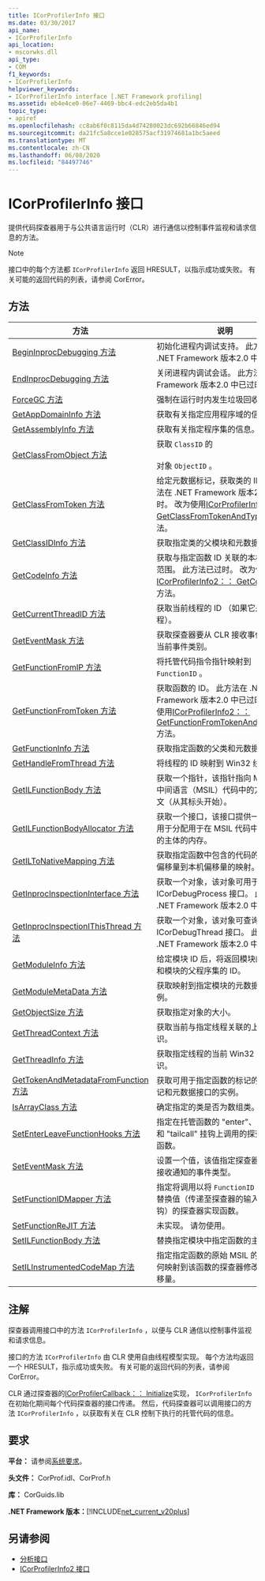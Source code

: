```yaml
---
title: ICorProfilerInfo 接口
ms.date: 03/30/2017
api_name:
- ICorProfilerInfo
api_location:
- mscorwks.dll
api_type:
- COM
f1_keywords:
- ICorProfilerInfo
helpviewer_keywords:
- ICorProfilerInfo interface [.NET Framework profiling]
ms.assetid: eb4e4ce0-06e7-4469-bbc4-edc2eb5da4b1
topic_type:
- apiref
ms.openlocfilehash: cc8ab6f0c8115da4d74280023dc692b66846ed94
ms.sourcegitcommit: da21fc5a8cce1e028575acf31974681a1bc5aeed
ms.translationtype: MT
ms.contentlocale: zh-CN
ms.lasthandoff: 06/08/2020
ms.locfileid: "84497746"
---
```

# <a name="icorprofilerinfo-interface"></a>ICorProfilerInfo 接口
提供代码探查器用于与公共语言运行时（CLR）进行通信以控制事件监视和请求信息的方法。  
  
> [!NOTE]
> 接口中的每个方法都 `ICorProfilerInfo` 返回 HRESULT，以指示成功或失败。 有关可能的返回代码的列表，请参阅 CorError。  
  
## <a name="methods"></a>方法  
  
|方法|说明|  
|------------|-----------------|  
|[BeginInprocDebugging 方法](icorprofilerinfo-begininprocdebugging-method.md)|初始化进程内调试支持。 此方法在 .NET Framework 版本2.0 中已过时。|  
|[EndInprocDebugging 方法](icorprofilerinfo-endinprocdebugging-method.md)|关闭进程内调试会话。 此方法在 .NET Framework 版本2.0 中已过时。|  
|[ForceGC 方法](icorprofilerinfo-forcegc-method.md)|强制在运行时内发生垃圾回收。|  
|[GetAppDomainInfo 方法](icorprofilerinfo-getappdomaininfo-method.md)|获取有关指定应用程序域的信息。|  
|[GetAssemblyInfo 方法](icorprofilerinfo-getassemblyinfo-method.md)|获取有关指定程序集的信息。|  
|[GetClassFromObject 方法](icorprofilerinfo-getclassfromobject-method.md)|获取 `ClassID` 的<br /><br /> 对象 `ObjectID` 。|  
|[GetClassFromToken 方法](icorprofilerinfo-getclassfromtoken-method.md)|给定元数据标记，获取类的 ID。 此方法在 .NET Framework 版本2.0 中已过时。 改为使用[ICorProfilerInfo2：： GetClassFromTokenAndTypeArgs](icorprofilerinfo2-getclassfromtokenandtypeargs-method.md)方法。|  
|[GetClassIDInfo 方法](icorprofilerinfo-getclassidinfo-method.md)|获取指定类的父模块和元数据标记。|  
|[GetCodeInfo 方法](icorprofilerinfo-getcodeinfo-method.md)|获取与指定函数 ID 关联的本机代码的范围。 此方法已过时。 改为使用[ICorProfilerInfo2：： GetCodeInfo2](icorprofilerinfo2-getcodeinfo2-method.md)方法。|  
|[GetCurrentThreadID 方法](icorprofilerinfo-getcurrentthreadid-method.md)|获取当前线程的 ID （如果它是托管线程）。|  
|[GetEventMask 方法](icorprofilerinfo-geteventmask-method.md)|获取探查器要从 CLR 接收事件通知的当前事件类别。|  
|[GetFunctionFromIP 方法](icorprofilerinfo-getfunctionfromip-method.md)|将托管代码指令指针映射到 `FunctionID` 。|  
|[GetFunctionFromToken 方法](icorprofilerinfo-getfunctionfromtoken-method.md)|获取函数的 ID。 此方法在 .NET Framework 版本2.0 中已过时。 改为使用[ICorProfilerInfo2：： GetFunctionFromTokenAndTypeArgs](icorprofilerinfo2-getfunctionfromtokenandtypeargs-method.md)方法。|  
|[GetFunctionInfo 方法](icorprofilerinfo-getfunctioninfo-method.md)|获取指定函数的父类和元数据标记。|  
|[GetHandleFromThread 方法](icorprofilerinfo-gethandlefromthread-method.md)|将线程的 ID 映射到 Win32 线程句柄。|  
|[GetILFunctionBody 方法](icorprofilerinfo-getilfunctionbody-method.md)|获取一个指针，该指针指向 Microsoft 中间语言（MSIL）代码中的方法的正文（从其标头开始）。|  
|[GetILFunctionBodyAllocator 方法](icorprofilerinfo-getilfunctionbodyallocator-method.md)|获取一个接口，该接口提供一个方法，用于分配用于在 MSIL 代码中交换方法的主体的内存。|  
|[GetILToNativeMapping 方法](icorprofilerinfo-getiltonativemapping-method.md)|获取指定函数中包含的代码的从 MSIL 偏移量到本机偏移量的映射。|  
|[GetInprocInspectionInterface 方法](icorprofilerinfo-getinprocinspectioninterface-method.md)|获取一个对象，该对象可用于查询 ICorDebugProcess 接口。 此方法在 .NET Framework 版本2.0 中已过时。|  
|[GetInprocInspectionIThisThread 方法](icorprofilerinfo-getinprocinspectionithisthread-method.md)|获取一个对象，该对象可查询 ICorDebugThread 接口。 此方法在 .NET Framework 版本2.0 中已过时。|  
|[GetModuleInfo 方法](icorprofilerinfo-getmoduleinfo-method.md)|给定模块 ID 后，将返回模块的文件名和模块的父程序集的 ID。|  
|[GetModuleMetaData 方法](icorprofilerinfo-getmodulemetadata-method.md)|获取映射到指定模块的元数据接口实例。|  
|[GetObjectSize 方法](icorprofilerinfo-getobjectsize-method.md)|获取指定对象的大小。|  
|[GetThreadContext 方法](icorprofilerinfo-getthreadcontext-method.md)|获取当前与指定线程关联的上下文标识。|  
|[GetThreadInfo 方法](icorprofilerinfo-getthreadinfo-method.md)|获取指定线程的当前 Win32 线程标识。|  
|[GetTokenAndMetadataFromFunction 方法](icorprofilerinfo-gettokenandmetadatafromfunction-method.md)|获取可用于指定函数的标记的元数据标记和元数据接口的实例。|  
|[IsArrayClass 方法](icorprofilerinfo-isarrayclass-method.md)|确定指定的类是否为数组类。|  
|[SetEnterLeaveFunctionHooks 方法](icorprofilerinfo-setenterleavefunctionhooks-method.md)|指定在托管函数的 "enter"、"leave" 和 "tailcall" 挂钩上调用的探查器实现函数。|  
|[SetEventMask 方法](icorprofilerinfo-seteventmask-method.md)|设置一个值，该值指定探查器要从 CLR 接收通知的事件类型。|  
|[SetFunctionIDMapper 方法](icorprofilerinfo-setfunctionidmapper-method.md)|指定将调用以将 `FunctionID` 值映射至替换值（传递至探查器的输入/退出挂钩）的探查器实现函数。|  
|[SetFunctionReJIT 方法](icorprofilerinfo-setfunctionrejit-method.md)|未实现。 请勿使用。|  
|[SetILFunctionBody 方法](icorprofilerinfo-setilfunctionbody-method.md)|替换指定模块中指定函数的主体。|  
|[SetILInstrumentedCodeMap 方法](icorprofilerinfo-setilinstrumentedcodemap-method.md)|指定指定函数的原始 MSIL 的偏移量如何映射到该函数的探查器修改后的新偏移量。|  
  
## <a name="remarks"></a>注解  
 探查器调用接口中的方法 `ICorProfilerInfo` ，以便与 CLR 通信以控制事件监视和请求信息。  
  
 接口的方法 `ICorProfilerInfo` 由 CLR 使用自由线程模型实现。 每个方法均返回一个 HRESULT，指示成功或失败。 有关可能的返回代码的列表，请参阅 CorError。  
  
 CLR 通过探查器的[ICorProfilerCallback：： Initialize](icorprofilercallback-initialize-method.md)实现， `ICorProfilerInfo` 在初始化期间每个代码探查器的接口传递。 然后，代码探查器可以调用接口的方法 `ICorProfilerInfo` ，以获取有关在 CLR 控制下执行的托管代码的信息。  
  
## <a name="requirements"></a>要求  
 **平台：** 请参阅[系统要求](../../get-started/system-requirements.md)。  
  
 **头文件：** CorProf.idl、CorProf.h  
  
 **库：** CorGuids.lib  
  
 **.NET Framework 版本：**[!INCLUDE[net_current_v20plus](../../../../includes/net-current-v20plus-md.md)]  
  
## <a name="see-also"></a>另请参阅

- [分析接口](profiling-interfaces.md)
- [ICorProfilerInfo2 接口](icorprofilerinfo2-interface.md)
